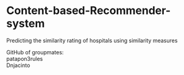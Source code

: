 # Content-based-Recommender-system
Predicting the similarity rating of hospitals using similarity measures

GitHub of groupmates:  
patapon3rules  
Dnjacinto
